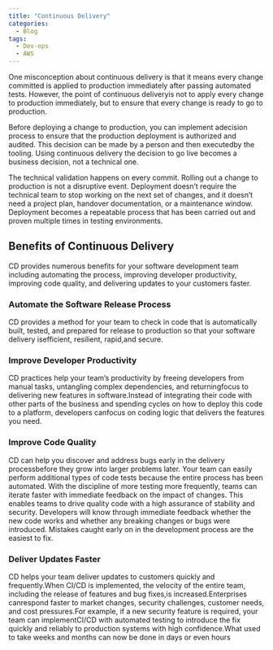```yaml
---
title: "Continuous Delivery"
categories:
  - Blog
tags:
  - Dev-ops
  - AWS
---
```

One misconception about continuous delivery is that it means every change committed is applied to production immediately after passing automated tests. However, the point of continuous deliveryis not to apply every change to production immediately, but to ensure that every change is ready to go to production.

Before deploying a change to production, you can implement adecision process to ensure that the production deployment is authorized and audited. This decision can be made by a person and then executedby the tooling. Using continuous delivery the decision to go live becomes a business decision, not a technical one.

The technical validation happens on every commit. Rolling out a change to production is not a disruptive event. Deployment doesn’t require the technical team to stop working on the next set of changes, and it doesn’t need a project plan, handover documentation, or a maintenance window. Deployment becomes a repeatable process that has been carried out and proven multiple times in testing environments.

<h2>Benefits of Continuous Delivery </h2>

CD provides numerous benefits for your software development team including automating the process, improving developer productivity, improving code quality, and delivering updates to your customers faster.


<h3>Automate the Software Release Process</h3>

CD provides a method for your team to check in code that is automatically built, tested, and prepared for release to production so that your software delivery isefficient, resilient, rapid,and secure.

<h3>Improve Developer Productivity</h3>

CD practices help your team’s productivity by freeing developers from manual tasks, untangling complex dependencies, and returningfocus to delivering new features in software.Instead of integrating their code with other parts of the business and spending cycles on how to deploy this code to a platform, developers canfocus on coding logic that delivers the features you need.

<h3>Improve Code Quality</h3>

CD can help you discover and address bugs early in the delivery processbefore they grow into larger problems later. Your team can easily perform additional types of code tests because the entire process has been automated. With the discipline of more testing more frequently, teams can iterate faster with immediate feedback on the impact of changes. This enables teams to drive quality code with a high assurance of stability and security. Developers will know through immediate feedback whether the new code works and whether any breaking changes or bugs were introduced. Mistakes caught early on in the development process are the easiest to fix.

<h3>Deliver Updates Faster</h3>

CD helps your team deliver updates to customers quickly and frequently.When CI/CD is implemented, the velocity of the entire team, including the release of features and bug fixes,is increased.Enterprises canrespond faster to market changes, security challenges, customer needs, and cost pressures.For example, if a new security feature is required, your team can implementCI/CD with automated testing to introduce the fix quickly and reliably to production systems with high confidence.What used to take weeks and months can now be done in days or even hours
